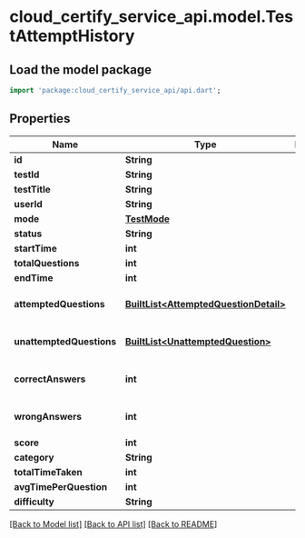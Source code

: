 # cloud_certify_service_api.model.TestAttemptHistory

## Load the model package
```dart
import 'package:cloud_certify_service_api/api.dart';
```

## Properties
Name | Type | Description | Notes
------------ | ------------- | ------------- | -------------
**id** | **String** |  | 
**testId** | **String** |  | 
**testTitle** | **String** |  | 
**userId** | **String** |  | 
**mode** | [**TestMode**](TestMode.md) |  | 
**status** | **String** |  | 
**startTime** | **int** |  | 
**totalQuestions** | **int** |  | 
**endTime** | **int** |  | [optional] 
**attemptedQuestions** | [**BuiltList&lt;AttemptedQuestionDetail&gt;**](AttemptedQuestionDetail.md) |  | [optional] [default to ListBuilder()]
**unattemptedQuestions** | [**BuiltList&lt;UnattemptedQuestion&gt;**](UnattemptedQuestion.md) |  | [optional] [default to ListBuilder()]
**correctAnswers** | **int** |  | [optional] [default to 0]
**wrongAnswers** | **int** |  | [optional] [default to 0]
**score** | **int** |  | [optional] 
**category** | **String** |  | [optional] 
**totalTimeTaken** | **int** |  | [optional] 
**avgTimePerQuestion** | **int** |  | [optional] 
**difficulty** | **String** |  | [optional] 

[[Back to Model list]](../README.md#documentation-for-models) [[Back to API list]](../README.md#documentation-for-api-endpoints) [[Back to README]](../README.md)


